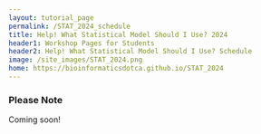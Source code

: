 ```yaml
---
layout: tutorial_page
permalink: /STAT_2024_schedule
title: Help! What Statistical Model Should I Use? 2024
header1: Workshop Pages for Students
header2: Help! What Statistical Model Should I Use? Schedule
image: /site_images/STAT_2024.png
home: https://bioinformaticsdotca.github.io/STAT_2024
---
```


### Please Note
Coming soon!